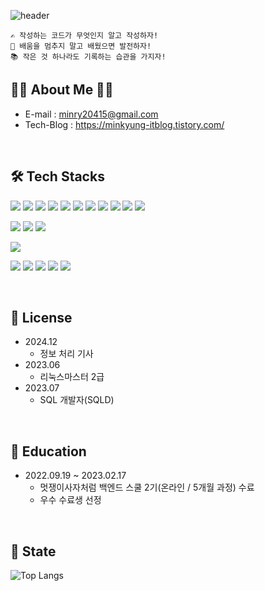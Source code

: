 ![header](https://capsule-render.vercel.app/api?type=waving&color=auto&height=270&section=header&text=Welcom+to+minkyung's+Github+👋&fontSize=40&fontAlignY=40)

```
✍ 작성하는 코드가 무엇인지 알고 작성하자!
🌱 배움을 멈추지 말고 배웠으면 발전하자!
📚 작은 것 하나라도 기록하는 습관을 가지자!
```

## 👩‍💻 About Me 🤟🤟
* E-mail : minry20415@gmail.com
* Tech-Blog : https://minkyung-itblog.tistory.com/

<br>

## 🛠 Tech Stacks
<img src="https://img.shields.io/badge/java-007396?style=for-the-badge&logo=OpenJDK&logoColor=white"> <img src="https://img.shields.io/badge/Spring-6DB33F?style=for-the-badge&logo=Spring&logoColor=white"> <img src="https://img.shields.io/badge/springboot-6DB33F?style=for-the-badge&logo=springboot&logoColor=white"> <img src="https://img.shields.io/badge/Spring MVC-6DB33F?style=for-the-badge&logo=Spring MVC&logoColor=white"> <img src="https://img.shields.io/badge/Spring Security-6DB33F?style=for-the-badge&logo=Spring Security&logoColor=white"> <img src="https://img.shields.io/badge/JUnit5-25A162?style=for-the-badge&logo=JUnit5&logoColor=white"> <img src="https://img.shields.io/badge/MySQL-4479A1?style=for-the-badge&logo=MySQL&logoColor=white"> <img src="https://img.shields.io/badge/gradle-02303A?style=for-the-badge&logo=gradle&logoColor=white"> <img src="https://img.shields.io/badge/Spring Data Jpa-6DB33F?style=for-the-badge&logo=Spring Data Jpa&logoColor=white"> <img src="https://img.shields.io/badge/JPA-6DB33F?style=for-the-badge&logo=JPA&logoColor=white"> <img src="https://img.shields.io/badge/Query DSL-0769AD?style=for-the-badge&logo=Query DSL&logoColor=white">

<img src="https://img.shields.io/badge/docker-%230db7ed.svg?style=for-the-badge&logo=docker&logoColor=white"> <img src="https://img.shields.io/badge/GitHub Actions-2088FF?style=for-the-badge&logo=GitHub Actions&logoColor=white"> <img src="https://img.shields.io/badge/Amazon%20EC2-FF9900?style=for-the-badge&logo=Amazon%20EC2&logoColor=white"> 

<img src="https://img.shields.io/badge/Thymeleaf-005F0F?style=for-the-badge&logo=Thymeleaf&logoColor=white">

<img src="https://img.shields.io/badge/Git-F05032?style=for-the-badge&logo=Git&logoColor=white"> <img src="https://img.shields.io/badge/intellijidea-000000?style=for-the-badge&logo=intellijidea&logoColor=white"> <img src="https://img.shields.io/badge/discord-5865F2?style=for-the-badge&logo=discord&logoColor=white"> <img src="https://img.shields.io/badge/notion-000000?style=for-the-badge&logo=notion&logoColor=white"> <img src="https://img.shields.io/badge/swagger-85EA2D?style=for-the-badge&logo=swagger&logoColor=white">

<br>

## 📗 License
* 2024.12
  * 정보 처리 기사
* 2023.06
  * 리눅스마스터 2급
* 2023.07
  * SQL 개발자(SQLD)

<br>

## 🏫 Education
* 2022.09.19 ~ 2023.02.17
  * 멋쟁이사자처럼 백엔드 스쿨 2기(온라인 / 5개월 과정) 수료
  * 우수 수료생 선정

<br>

## 📑 State
![Top Langs](https://github-readme-stats.vercel.app/api/top-langs/?username=mingry2&layout=compact)
